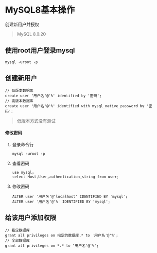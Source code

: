 # MySQL8基本操作

创建新用户并授权

> MySQL 8.0.20

<!--more-->

## 使用root用户登录mysql

```shell
mysql -uroot -p
```

## 创建新用户

```shell
// 低版本数据库
create user '用户名'@'%' identified by '密码';
// 高版本数据库
create user '用户名'@'%' identified with mysql_native_password by '密码';
```

> 低版本方式没有测试

#### 修改密码

1. 登录命令行

   ```shell
   mysql -uroot -p
   ```

2. 查看密码

   ```shell
   use mysql;
   select Host,User,authentication_string from user;
   ```

3. 修改密码

   ```shell
   ALTER user '用户名'@'localhost' IDENTIFIED BY 'mysql';
   ALTER user '用户名'@'%' IDENTIFIED BY 'mysql';
   ```


## 给该用户添加权限

```shell
// 指定数据库
grant all privileges on 指定的数据库.* to '用户名'@'%';
// 全部数据库
grant all privileges on *.* to '用户名'@'%';
```


